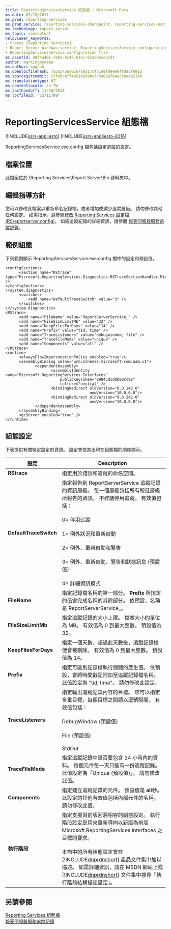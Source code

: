 ```yaml
---
title: ReportingServicesService 設定檔 | Microsoft Docs
ms.date: 03/15/2017
ms.prod: reporting-services
ms.prod_service: reporting-services-sharepoint, reporting-services-native
ms.technology: report-server
ms.topic: conceptual
helpviewer_keywords:
- traces [Reporting Services]
- Report Server Windows service, ReportingServicesService configuration file
- ReportingServicesService configuration file
ms.assetid: 40f4a401-cb61-4c42-b1ec-01acdacdacd1
author: markingmyname
ms.author: maghan
ms.openlocfilehash: 7a3a3456a816769217c4b1e8f89ee9ffd8cfe91d
ms.sourcegitcommit: c7febcaff4a51a899bc775a86e764ac60aab22eb
ms.translationtype: HT
ms.contentlocale: zh-TW
ms.lasthandoff: 11/30/2018
ms.locfileid: "52711709"
---
```

# <a name="reportingservicesservice-configuration-file"></a>ReportingServicesService 組態檔

[!INCLUDE[ssrs-appliesto](../../includes/ssrs-appliesto.md)] [!INCLUDE[ssrs-appliesto-2016](../../includes/ssrs-appliesto-2016.md)]
  
ReportingServicesService.exe.config 檔包括設定追蹤的設定。  
  
## <a name="file-location"></a>檔案位置  
 此檔案位於 \Reporting Services\Report Server\Bin 資料夾中。  
  
## <a name="editing-guidelines"></a>編輯指導方針  
 您可以修改此檔案以重新命名記錄檔，或者增加或減少追蹤層級。 請勿修改其他任何設定。 如需指示，請參閱[修改 Reporting Services 設定檔 &#40;RSreportserver.config&#41;](../../reporting-services/report-server/modify-a-reporting-services-configuration-file-rsreportserver-config.md)。 如需追蹤紀錄的詳細資訊，請參閱 [報表伺服器服務追蹤記錄](../../reporting-services/report-server/report-server-service-trace-log.md)。  
  
## <a name="example-configuration"></a>範例組態  
 下列範例顯示 ReportingServicesService.exe.config 檔中的設定和預設值。  
  
```  
<configSections>  
      <section name="RStrace" type="Microsoft.ReportingServices.Diagnostics.RSTraceSectionHandler,Microsoft.ReportingServices.Diagnostics" />  
</configSections>  
\<system.diagnostics>  
      <switches>  
          <add name="DefaultTraceSwitch" value="3" />  
      </switches>  
\</system.diagnostics>  
<RStrace>  
      <add name="FileName" value="ReportServerService_" />  
      <add name="FileSizeLimitMb" value="32" />  
      <add name="KeepFilesForDays" value="14" />  
      <add name="Prefix" value="tid, time" />  
      <add name="TraceListeners" value="debugwindow, file" />  
      <add name="TraceFileMode" value="unique" />  
      <add name="Components" value="all" />  
</RStrace>  
<runtime>  
      <alwaysFlowImpersonationPolicy enabled="true"/>  
      <assemblyBinding xmlns="urn:schemas-microsoft-com:asm.v1">  
             <dependentAssembly>  
                    <assemblyIdentity name="Microsoft.ReportingServices.Interfaces"  
                        publicKeyToken="89845dcd8080cc91"  
                        culture="neutral" />  
                    <bindingRedirect oldVersion="8.0.242.0"  
                                     newVersion="10.0.0.0"/>  
                    <bindingRedirect oldVersion="9.0.242.0"  
                                     newVersion="10.0.0.0"/>  
             </dependentAssembly>  
      </assemblyBinding>  
      <gcServer enabled="true" />  
</runtime>  
```  
  
## <a name="configuration-settings"></a>組態設定  
 下表提供有關特定設定的資訊。 設定會依其出現在組態檔的順序顯示。  
  
|設定|Description|  
|-------------|-----------------|  
|**RStrace**|指定用於錯誤和追蹤的命名空間。|  
|**DefaultTraceSwitch**|指定報告到 ReportServerService 追蹤記錄的資訊層級。 每一個層級包括所有較低層級所報告的資訊。 不建議停用追蹤。 有效值包括：<br /><br /> 0= 停用追蹤<br /><br /> 1= 例外狀況和重新啟動<br /><br /> 2= 例外、重新啟動和警告<br /><br /> 3= 例外、重新啟動、警告和狀態訊息 (預設值)<br /><br /> 4= 詳細資訊模式|  
|**FileName**|指定記錄檔名稱的第一部分。 **Prefix** 所指定的值會完成名稱的其餘部分。 依預設，名稱是 ReportServerService_。|  
|**FileSizeLimitMb**|指定追蹤記錄的大小上限。 檔案大小的單位為 MB。 有效值為 0 到最大整數。 預設值為 32。|  
|**KeepFilesForDays**|指定一個天數，超過此天數後，追蹤記錄檔便會被刪除。 有效值為 0 到最大整數。 預設值為 14。|  
|**Prefix**|指定可區別記錄檔執行個體的產生值。 依預設，會將時間戳記附加至追蹤記錄檔名稱。 此值設定為 "tid, time"。 請勿修改此設定。|  
|**TraceListeners**|指定輸出追蹤記錄內容的目標。 您可以指定多重目標，每個目標之間請以逗號隔開。 有效值包括：<br /><br /> DebugWindow (預設值)<br /><br /> File (預設值)<br /><br /> StdOut|  
|**TraceFileMode**|指定追蹤記錄中是否要包含 24 小時內的資料。 每個元件每一天只能有一份追蹤記錄。 此值設定為「Unique (預設值)」。 請勿修改此值。|  
|**Components**|指定建立追蹤記錄的元件。 預設值是 **all**秒。 此設定的其他有效值包括內部元件的名稱。 請勿修改此值。|  
|**執行階段**|指定支援與前版回溯相容的組態設定。 執行階段設定是用來重新導向以新版為前版 Microsoft.ReportingServices.Interfaces 之目標的要求。<br /><br /> 本節中的所有組態設定會在 [!INCLUDE[dnprdnshort](../../includes/dnprdnshort-md.md)] 產品文件集中加以描述。 如需詳細資訊，請在 MSDN 網站上或 [!INCLUDE[dnprdnshort](../../includes/dnprdnshort-md.md)] 文件集中搜尋「執行階段結構描述設定」。|  
  
## <a name="see-also"></a>另請參閱  
 [Reporting Services 組態檔](../../reporting-services/report-server/reporting-services-configuration-files.md)   
 [報表伺服器服務追蹤記錄](../../reporting-services/report-server/report-server-service-trace-log.md)  
  
  
